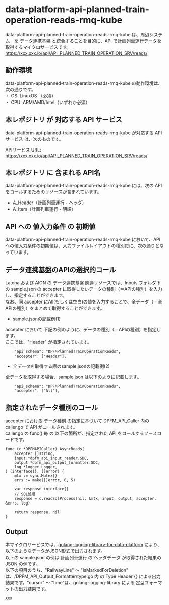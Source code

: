 # data-platform-api-planned-train-operation-reads-rmq-kube
data-platform-api-planned-train-operation-reads-rmq-kube は、周辺システム　を データ連携基盤 と統合することを目的に、API で計画列車運行データを取得するマイクロサービスです。  
https://xxx.xxx.io/api/API_PLANNED_TRAIN_OPERATION_SRV/reads/

## 動作環境
data-platform-api-planned-train-operation-reads-rmq-kube の動作環境は、次の通りです。  
・ OS: LinuxOS （必須）  
・ CPU: ARM/AMD/Intel（いずれか必須）  

## 本レポジトリ が 対応する API サービス
data-platform-api-planned-train-operation-reads-rmq-kube が対応する APIサービス は、次のものです。

APIサービス URL: https://xxx.xxx.io/api/API_PLANNED_TRAIN_OPERATION_SRV/reads/

## 本レポジトリ に 含まれる API名
data-platform-api-planned-train-operation-reads-rmq-kube には、次の API をコールするためのリソースが含まれています。  

* A_Header（計画列車運行 - ヘッダ）
* A_Item（計画列車運行 - 明細）

## API への 値入力条件 の 初期値
data-platform-api-planned-train-operation-reads-rmq-kube において、API への値入力条件の初期値は、入力ファイルレイアウトの種別毎に、次の通りとなっています。  

## データ連携基盤のAPIの選択的コール

Latona および AION の データ連携基盤 関連リソースでは、Inputs フォルダ下の sample.json の accepter に取得したいデータの種別（＝APIの種別）を入力し、指定することができます。  
なお、同 accepter にAll(もしくは空白)の値を入力することで、全データ（＝全APIの種別）をまとめて取得することができます。  

* sample.jsonの記載例(1)  

accepter において 下記の例のように、データの種別（＝APIの種別）を指定します。  
ここでは、"Header" が指定されています。    
  
```
	"api_schema": "DPFMPlannedTrainOperationReads",
	"accepter": ["Header"],
```
  
* 全データを取得する際のsample.jsonの記載例(2)  

全データを取得する場合、sample.json は以下のように記載します。  

```
	"api_schema": "DPFMPlannedTrainOperationReads",
	"accepter": ["All"],
```

## 指定されたデータ種別のコール

accepter における データ種別 の指定に基づいて DPFM_API_Caller 内の caller.go で API がコールされます。  
caller.go の func() 毎 の 以下の箇所が、指定された API をコールするソースコードです。  

```
func (c *DPFMAPICaller) AsyncReads(
	accepter []string,
	input *dpfm_api_input_reader.SDC,
	output *dpfm_api_output_formatter.SDC,
	log *logger.Logger,
) (interface{}, []error) {
	mtx := sync.Mutex{}
	errs := make([]error, 0, 5)

	var response interface{}
	// SQL処理
	response = c.readSqlProcess(nil, &mtx, input, output, accepter, &errs, log)

	return response, nil
}
```

## Output  
本マイクロサービスでは、[golang-logging-library-for-data-platform](https://github.com/latonaio/golang-logging-library-for-data-platform) により、以下のようなデータがJSON形式で出力されます。  
以下の sample.json の例は 計画列車運行 の ヘッダデータ が取得された結果の JSON の例です。  
以下の項目のうち、"RailwayLine" ～ "IsMarkedForDeletion" は、/DPFM_API_Output_Formatter/type.go 内 の Type Header {} による出力結果です。"cursor" ～ "time"は、golang-logging-library による 定型フォーマットの出力結果です。  

```
XXX
```

